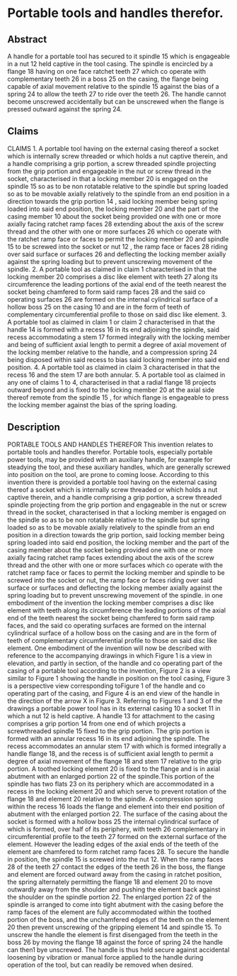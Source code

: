 # Portable tools and handles therefor.

## Abstract
A handle for a portable tool has secured to it spindle 15 which is engageable in a nut 12 held captive in the tool casing. The spindle is encircled by a flange 18 having on one face ratchet teeth 27 which co operate with complementary teeth 26 in a boss 25 on the casing, the flange being capable of axial movement relative to the spindle 15 against the bias of a spring 24 to allow the teeth 27 to ride over the teeth 26. The handle cannot become unscrewed accidentally but can be unscrewed when the flange is pressed outward against the spring 24.

## Claims
CLAIMS 1. A portable tool having on the external casing thereof a socket which is internally screw threaded or which holds a nut captive therein, and a handle comprising a grip portion, a screw threaded spindle projecting from the grip portion and engageable in the nut or screw thread in the socket, characterised in that a locking member 20 is engaged on the spindle 15 so as to be non rotatable relative to the spindle but spring loaded so as to be movable axially relatively to the spindle from an end position in a direction towards the grip portion 14 , said locking member being spring loaded into said end position, the locking member 20 and the part of the casing member 10 about the socket being provided one with one or more axially facing ratchet ramp faces 28 extending about the axis of the screw thread and the other with one or more surfaces 26 which co operate with the ratchet ramp face or faces to permit the locking member 20 and spindle 15 to be screwed into the socket or nut 12 , the ramp face or faces 28 riding over said surface or surfaces 26 and deflecting the locking member axially against the spring loading but to prevent unscrewing movement of the spindle. 2. A portable tool as claimed in claim 1 characterised in that the locking member 20 comprises a disc like element with teeth 27 along its circumference the leading portions of the axial end of the teeth nearest the socket being chamfered to form said ramp faces 28 and the said co operating surfaces 26 are formed on the internal cylindrical surface of a hollow boss 25 on the casing 10 and are in the form of teeth of complementary circumferential profile to those on said disc like element. 3. A portable tool as claimed in claim 1 or claim 2 characterised in that the handle 14 is formed with a recess 16 in its end adjoining the spindle, said recess accommodating a stem 17 formed integrally with the locking member and being of sufficient axial length to permit a degree of axial movement of the locking member relative to the handle, and a compression spring 24 being disposed within said recess to bias said locking member into said end position. 4. A portable tool as claimed in claim 3 characterised in that the recess 16 and the stem 17 are both annular. 5. A portable tool as claimed in any one of claims 1 to 4, characterised in that a radial flange 18 projects outward beyond and is fixed to the locking member 20 at the axial side thereof remote from the spindle 15 , for which flange is engageable to press the locking member against the bias of the spring loading.

## Description
PORTABLE TOOLS AND HANDLES THEREFOR This invention relates to portable tools and handles therefor. Portable tools, especially portable power tools, may be provided with an auxiliary handle, for example for steadying the tool, and these auxiliary handles, which are generally screwed into position on the tool, are prone to coming loose. According to this invention there is provided a portable tool having on the external casing thereof a socket which is internally screw threaded or which holds a nut captive therein, and a handle comprising a grip portion, a screw threaded spindle projecting from the grip portion and engageable in the nut or screw thread in the socket, characterised in that a locking member is engaged on the spindle so as to be non rotatable relative to the spindle but spring loaded so as to be movable axially relatively to the spindle from an end position in a direction towards the grip portion, said locking member being spring loaded into said end position, the locking member and the part of the casing member about the socket being provided one with one or more axially facing ratchet ramp faces extending about the axis of the screw thread and the other with one or more surfaces which co operate with the ratchet ramp face or faces to permit the locking member and spindle to be screwed into the socket or nut, the ramp face or faces riding over said surface or surfaces and deflecting the locking member axially against the spring loading but to prevent unscrewing movement of the spindle. in one embodiment of the invention the locking member comprises a disc like element with teeth along its circumference the leading portions of the axial end of the teeth nearest the socket being chamfered to form said ramp faces, and the said co operating surfaces are formed on the internal cylindrical surface of a hollow boss on the casing and are in the form of teeth of complementary circumferential profile to those on said disc like element. One embodiment of the invention will now be described with reference to the accompanying drawings in which Figure 1 is a view in elevation, and partly in section, of the handle and co operating part of the casing of a portable tool according to the invention, Figure 2 is a view similar to Figure 1 showing the handle in position on the tool casing, Figure 3 is a perspective view corresponding toFigure 1 of the handle and co operating part of the casing, and Figure 4 is an end view of the handle in the direction of the arrow X in Figure 3. Referring to Figures 1 and 3 of the drawings a portable power tool has in its external casing 10 a socket 11 in which a nut 12 is held captive. A handle 13 for attachment to the casing comprises a grip portion 14 from one end of which projects a screwthreaded spindle 15 fixed to the grip portion. The grip portion is formed with an annular recess 16 in its end adjoining the spindle. The recess accommodates an annular stem 17 with which is formed integrally a handle flange 18, and the recess is of sufficient axial length to permit a degree of axial movement of the flange 18 and stem 17 relative to the grip portion. A toothed locking element 20 is fixed to the flange and is in axial abutment with an enlarged portion 22 of the spindle.This portion of the spindle has two flats 23 on its periphery which are accommodated in a recess in the locking element 20 and which serve to prevent rotation of the flange 18 and element 20 relative to the spindle. A compression spring within the recess 16 loads the flange and element into their end position of abutment with the enlarged portion 22. The surface of the casing about the socket is formed with a hollow boss 25 the internal cylindrical surface of which is formed, over half of its periphery, with teeth 26 complementary in circumferential profile to the teeth 27 formed on the external surface of the element. However the leading edges of the axial ends of the teeth of the element are chamfered to form ratchet ramp faces 28. To secure the handle in position, the spindle 15 is screwed into the nut 12. When the ramp faces 28 of the teeth 27 contact the edges of the teeth 26 in the boss, the flange and element are forced outward away from the casing in ratchet position, the spring alternately permitting the flange 18 and element 20 to move outwardly away from the shoulder and pushing the element back against the shoulder on the spindle portion 22. The enlarged portion 22 of the spindle is arranged to come into tight abutment with the casing before the ramp faces of the element are fully accommodated within the toothed portion of the boss, and the unchamfered edges of the teeth on the element 20 then prevent unscrewing of the gripping element 14 and spindle 15. To unscrew the handle the element is first disengaged from the teeth in the boss 26 by moving the flange 18 against the force of spring 24 the handle can then1 bye unscrewed. The handle is thus held secure against accidental loosening by vibration or manual force applied to the handle during operation of the tool, but can readily be removed when desired.